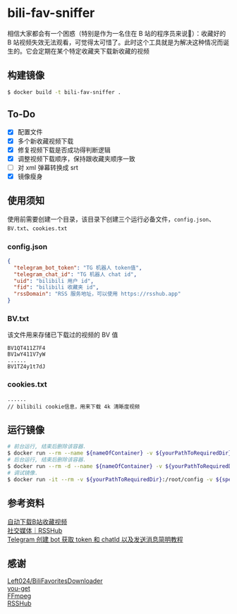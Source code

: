 # bili-fav-sniffer
相信大家都会有一个困惑（特别是作为一名住在 B 站的程序员来说🤣）：收藏好的 B 站视频失效无法观看，可觉得太可惜了。此时这个工具就是为解决这种情况而诞生的。它会定期在某个特定收藏夹下载新收藏的视频
## 构建镜像
```bash
$ docker build -t bili-fav-sniffer .
```

## To-Do
- [x] 配置文件
- [x] 多个新收藏视频下载
- [x] 修复视频下载是否成功得判断逻辑
- [x] 调整视频下载顺序，保持跟收藏夹顺序一致
- [ ] 对 xml 弹幕转换成 srt
- [x] 镜像瘦身

## 使用须知
使用前需要创建一个目录，该目录下创建三个运行必备文件，`config.json`、`BV.txt`、`cookies.txt`
### config.json
```json
{
  "telegram_bot_token": "TG 机器人 token值",
  "telegram_chat_id": "TG 机器人 chat id",
  "uid": "bilibili 用户 id",
  "fid": "bilibili 收藏夹 id",
  "rssDomain": "RSS 服务地址，可以使用 https://rsshub.app"
}
```

### BV.txt
该文件用来存储已下载过的视频的 BV 值
```text
BV1QT411Z7F4
BV1wY411V7yW
......
BV1TZ4y1t7dJ
```
### cookies.txt
```text
......
// bilibili cookie信息，用来下载 4k 清晰度视频
```

## 运行镜像
```bash
# 前台运行, 结束后删除该容器.
$ docker run --rm --name ${nameOfContainer} -v ${yourPathToRequiredDir}:/root/config -v ${specifiedVideoDownloadDir}:/usr/you-get-download bili-fav-sniffer
# 后台运行, 结束后删除该容器.
$ docker run --rm -d --name ${nameOfContainer} -v ${yourPathToRequiredDir}:/root/config -v ${specifiedVideoDownloadDir}:/usr/you-get-download bili-fav-sniffer
# 调试镜像.
$ docker run -it --rm -v ${yourPathToRequiredDir}:/root/config -v ${specifiedVideoDownloadDir}:/usr/you-get-download bili-fav-sniffer /bin/bash
```

## 参考资料
[自动下载B站收藏视频](https://blog.left.pink/archives/3073)\
[社交媒体｜RSSHub](https://docs.rsshub.app/social-media.html#bilibili)\
[Telegram 创建 bot 获取 token 和 chatId 以及发送消息简明教程](https://hellodk.cn/post/743)

## 感谢
[Left024/BiliFavoritesDownloader](https://github.com/Left024/BiliFavoritesDownloader)\
[you-get](https://github.com/soimort/you-get)\
[FFmpeg](https://github.com/FFmpeg/FFmpeg)\
[RSSHub](https://github.com/DIYgod/RSSHub)

